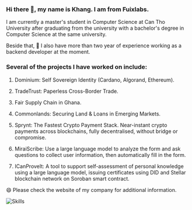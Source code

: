 <!--
**wuckan/wuckan** is a ✨ _special_ ✨ repository because its `README.md` (this file) appears on your GitHub profile.

Here are some ideas to get you started:

- 🔭 I’m currently working on ...
- 🌱 I’m currently learning ...
- 👯 I’m looking to collaborate on ...
- 🤔 I’m looking for help with ...
- 💬 Ask me about ...
- 📫 How to reach me: ...
- 😄 Pronouns: ...
- ⚡ Fun fact: ...
-->

### Hi there 👋, my name is Khang. I am from Fuixlabs.

I am currently a master's student in Computer Science at Can Tho University after graduating from the university with a bachelor's degree in Computer Science at the same university.

Beside that, 💬 I also have more than two year of experience working as a backend developer at the moment.

### Several of the projects I have worked on include:

1. Dominium: Self Sovereign Identity (Cardano, Algorand, Ethereum).

2. TradeTrust: Paperless Cross-Border Trade.

3. Fair Supply Chain in Ghana.

4. Commonlands: Securing Land & Loans in Emerging Markets.

5. Sprynt: The Fastest Crypto Payment Stack. Near-instant crypto payments across blockchains, fully decentralised, without bridge or compromise.

6. MiraiScribe: Use a large language model to analyze the form and ask questions to collect user information, then automatically fill in the form.

7. ICanProveIt: A tool to support self-assessment of personal knowledge using a large language model, issuing certificates using DID and Stellar blockchain network on Soroban smart contract.

😄 Please check the website of my company for additional information.

![Skills](https://skillicons.dev/icons?i=aws,aws,bash,bootstrap,c,cpp,css,discord,docker,express,fastapi,firebase,flask,git,github,haskell,heroku,html,ipfs,js,jest,jquery,latex,linux,md,mongodb,mysql,nestjs,nextjs,nginx,nodejs,postman,py,pytorch,selenium,solidity,tensorflow,ts,vscode)
